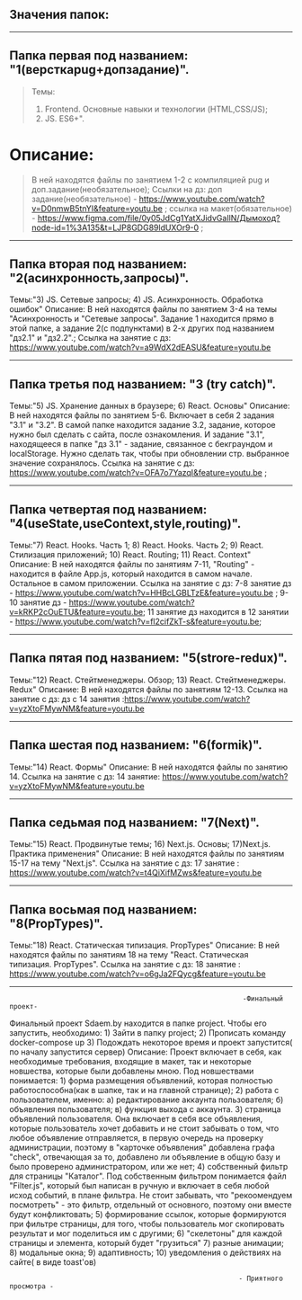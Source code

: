 ## Значения папок:
_______________________________________________________

## Папка первая под названием: "1(версткаpug+допзадание)". 
>Темы:
>    1) Frontend. Основные навыки и технологии (HTML,CSS/JS); 
>    2) JS. ES6+". 
# Описание:
  >В ней находятся файлы по занятием 1-2 с компиляцией pug и доп.задание(необязательное);
  >Ссылки на дз:
  >доп задание(необязательное) - https://www.youtube.com/watch?v=D0nmwB5tnYI&feature=youtu.be ;
  >ссылка на макет(обязательное) - https://www.figma.com/file/0y05JdCg1YatXJidvGaIlN/Дымоход?node-id=1%3A135&t=LJP8GDG89ldUXOr9-0 ;
__________________________________

## Папка вторая под названием: "2(асинхронность,запросы)". 
Темы:"3)  JS. Сетевые запросы; 
      4)  JS. Асинхронность. Обработка ошибок" 
Описание:
  В ней находятся файлы по занятием 3-4 на темы "Асинхронность и  "Сетевые запросы". Задание 1 находится прямо в этой папке, а задание 2(с подпунктами) в 2-х других под названием "дз2.1" и "дз2.2".;
  Ссылка на занятие с дз: https://www.youtube.com/watch?v=a9WdX2dEASU&feature=youtu.be
__________________________________

## Папка третья под названием: "3 (try catch)".
Темы:"5)  JS. Хранение данных в браузере; 
      6)  React. Основы" 
Описание:
  В ней находятся файлы по занятием 5-6. Включает в себя 2 задания "3.1" и "3.2". В самой папке находится задание 3.2, задание, которое нужно был сделать с сайта, после ознакомления. И задание "3.1", находящееся в папке "дз 3.1" - задание, связанное с бекграундом и localStorage. Нужно сделать так, чтобы при обновлении стр. выбранное значение сохранялось.
  Ссылка на занятие с дз: https://www.youtube.com/watch?v=OFA7o7YazqI&feature=youtu.be ;
___________________________________

## Папка четвертая под названием: "4(useState,useContext,style,routing)".
Темы:"7)  React. Hooks. Часть 1; 
      8)  React. Hooks. Часть 2; 
      9)  React. Стилизация приложений;
      10) React. Routing;
      11) React. Context"
Описание:
  В ней находятся файлы по занятиям 7-11, "Routing" - находится в файле App.js, который находится в самом начале. Остальное в самом приложении.
  Ссылка на занятие с дз: 
  7-8 занятие дз - https://www.youtube.com/watch?v=HHBcLGBLTzE&feature=youtu.be ; 
  9-10 занятие дз - https://www.youtube.com/watch?v=kRKP2cOuETU&feature=youtu.be; 
  11 занятие дз находится в 12 занятии - https://www.youtube.com/watch?v=fl2cifZkT-s&feature=youtu.be;
___________________________________

## Папка пятая под названием: "5(strore-redux)".
Темы:"12)  React. Стейтменеджеры. Обзор;
      13)  React. Стейтменеджеры. Redux" 
Описание:
  В ней находятся файлы по занятиям 12-13.
  Ссылка на занятие с дз: дз с 14 занятия :https://www.youtube.com/watch?v=yzXtoFMywNM&feature=youtu.be
___________________________________

## Папка шестая под названием: "6(formik)".
Темы:"14)  React. Формы"
Описание:
  В ней находятся файлы по занятию 14.
  Ссылка на занятие с дз: 14 занятие: https://www.youtube.com/watch?v=yzXtoFMywNM&feature=youtu.be
____________________________________

## Папка седьмая под названием: "7(Next)".
Темы:"15)  React. Продвинутые темы;
      16)  Next.js. Основы;
      17)Next.js. Практика применения"
Описание:
  В ней находятся файлы по занятиям 15-17 на тему "Next.js".
  Ссылка на занятие с дз: 17 занятие : https://www.youtube.com/watch?v=t4QiXifMZws&feature=youtu.be
____________________________________

## Папка восьмая под названием: "8(PropTypes)".
Темы:"18) React. Статическая типизация. PropTypes"
Описание:
  В ней находятся файлы по занятиям 18 на тему "React. Статическая типизация. PropTypes".
  Ссылка на занятие с дз: 18 занятие : https://www.youtube.com/watch?v=o6gJa2FQycg&feature=youtu.be
_____________________________________

                                                              -Финальный проект-

Финальный проект Sdaem.by находится в папке project. Чтобы его запустить, необходимо:
      1) Зайти в папку project;
      2) Прописать команду docker-compose up
      3) Подождать некоторое время и проект запустится( по началу запустится сервер)
Описание:
      Проект включает в себя, как необходимые требования, входящие в макет, так и некоторые новшества,
      которые были добавлены мною. Под новшествами понимается:
            1) форма размещения объявлений, которая полностью работоспособна(как в шапке, так и на главной странице);
            2) работа с пользователем, именно:
                  а) редактирование аккаунта пользователя;
                  б) объявления пользователя;
                  в) функция выхода с аккаунта.
            3) страница объявлений пользователя. Она включает в себя все объявления, которые пользователь хочет добавить и
               не стоит забывать о том, что любое объявление отправляется, в первую очередь на проверку администрации, поэтому
               в "карточке объявления" добавлена графа "check", отвечающая за то, добавлено ли объявление в общую базу и было
               проверено администратором, или же нет;
            4) собственный фильтр для страницы "Каталог". Под собственным фильтром понимается файл "Filter.js", который был
               написан в ручную и включает в себя любой исход событий, в плане фильтра. Не стоит забывать, что "рекоомендуем
               посмотреть" - это фильтр, отдельный от основного, поэтому они вместе будут конфликтовать;
            5) формирование ссылок, которые формируются при фильтре страницы, для того, чтобы пользователь мог скопировать результат и мог поделиться им с другими;
            6) "скелетоны" для каждой страницы и элемента, который будет "грузиться"
            7) разные анимации;
            8) модальные окна;
            9) адаптивность;
            10) уведомления о действиях на сайте( в виде toast'ов)
                                        
                                                             - Приятного просмотра -
      

